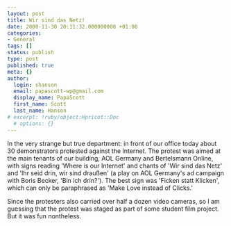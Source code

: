 ```yaml
---
layout: post
title: Wir sind das Netz!
date: 2000-11-30 20:11:32.000000000 +01:00
categories:
- General
tags: []
status: publish
type: post
published: true
meta: {}
author:
  login: shanson
  email: papascott-wp@gmail.com
  display_name: PapaScott
  first_name: Scott
  last_name: Hanson
# excerpt: !ruby/object:Hpricot::Doc
  # options: {}
---
```

<p>In the very strange but true department: in front of our office today about 30 demonstrators protested against the Internet. The protest was aimed at the main tenants of our building, AOL Germany and Bertelsmann Online, with signs reading 'Where is our Internet' and chants of 'Wir sind das Netz' and 'Ihr seid drin, wir sind draußen' (a play on AOL Germany's ad campaign with Boris Becker, 'Bin ich drin?'). The best sign was 'Ficken statt Klicken', which can only be paraphrased as 'Make Love instead of Clicks.'</p>
<p>Since the protesters also carried over half a dozen video cameras, so I am guessing that the protest was staged as part of some student film project. But it was fun nontheless.</p>
